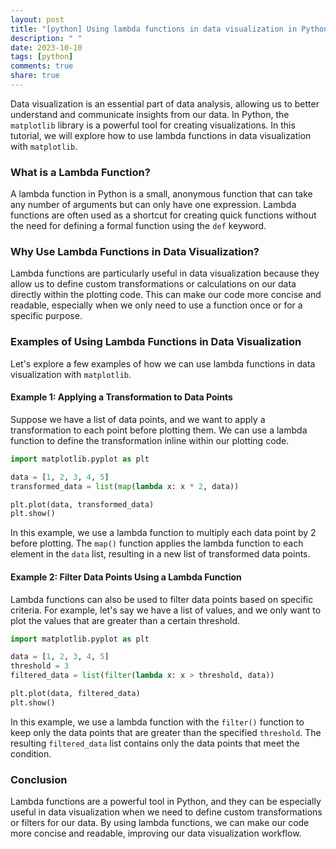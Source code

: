 ```yaml
---
layout: post
title: "[python] Using lambda functions in data visualization in Python"
description: " "
date: 2023-10-10
tags: [python]
comments: true
share: true
---
```


Data visualization is an essential part of data analysis, allowing us to better understand and communicate insights from our data. In Python, the `matplotlib` library is a powerful tool for creating visualizations. In this tutorial, we will explore how to use lambda functions in data visualization with `matplotlib`.

### What is a Lambda Function?

A lambda function in Python is a small, anonymous function that can take any number of arguments but can only have one expression. Lambda functions are often used as a shortcut for creating quick functions without the need for defining a formal function using the `def` keyword.

### Why Use Lambda Functions in Data Visualization?

Lambda functions are particularly useful in data visualization because they allow us to define custom transformations or calculations on our data directly within the plotting code. This can make our code more concise and readable, especially when we only need to use a function once or for a specific purpose.

### Examples of Using Lambda Functions in Data Visualization

Let's explore a few examples of how we can use lambda functions in data visualization with `matplotlib`.

#### Example 1: Applying a Transformation to Data Points

Suppose we have a list of data points, and we want to apply a transformation to each point before plotting them. We can use a lambda function to define the transformation inline within our plotting code.

```python
import matplotlib.pyplot as plt

data = [1, 2, 3, 4, 5]
transformed_data = list(map(lambda x: x * 2, data))

plt.plot(data, transformed_data)
plt.show()
```

In this example, we use a lambda function to multiply each data point by 2 before plotting. The `map()` function applies the lambda function to each element in the `data` list, resulting in a new list of transformed data points.

#### Example 2: Filter Data Points Using a Lambda Function

Lambda functions can also be used to filter data points based on specific criteria. For example, let's say we have a list of values, and we only want to plot the values that are greater than a certain threshold.

```python
import matplotlib.pyplot as plt

data = [1, 2, 3, 4, 5]
threshold = 3
filtered_data = list(filter(lambda x: x > threshold, data))

plt.plot(data, filtered_data)
plt.show()
```

In this example, we use a lambda function with the `filter()` function to keep only the data points that are greater than the specified `threshold`. The resulting `filtered_data` list contains only the data points that meet the condition.

### Conclusion

Lambda functions are a powerful tool in Python, and they can be especially useful in data visualization when we need to define custom transformations or filters for our data. By using lambda functions, we can make our code more concise and readable, improving our data visualization workflow.